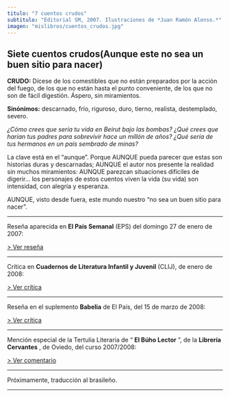 ```yaml
---
titulo: "7 cuentos crudos"
subtitulo: "Editorial SM, 2007. Ilustraciones de *Juan Ramón Alonso.*"
imagen: "mislibros/cuentos_crudos.jpg"
---
```

## **Siete cuentos crudos(Aunque este no sea un buen sitio para nacer)**

**CRUDO:** Dícese de los comestibles que no están preparados por la acción
del fuego, de los que no están hasta el punto conveniente, de los que no son
de fácil digestión. Áspero, sin miramientos.

**Sinónimos:** descarnado, frío, riguroso, duro, tierno, realista,
destemplado, severo.

_¿Cómo crees que sería tu vida en Beirut bajo las bombas? ¿Qué crees que
harían tus padres para sobrevivir hace un millón de años? ¿Qué sería de tus
hermanos en un país sembrado de minas?_

La clave está en el “aunque”. Porque AUNQUE pueda parecer que estas son
historias duras y descarnadas; AUNQUE el autor nos presente la realidad sin
muchos miramientos: AUNQUE parezcan situaciones difíciles de digerir… los
personajes de estos cuentos viven la vida (su vida) son intensidad, con
alegría y esperanza.

AUNQUE, visto desde fuera, este mundo nuestro “no sea un buen sitio para
nacer”.

* * *

Reseña aparecida en **El País Semanal** (EPS) del domingo 27 de enero de 2007:

[> Ver reseña](/ver/paraleer/cuentoscrudos_EPS)

* * *

Crítica en **Cuadernos de Literatura Infantil y Juvenil** (CLIJ), de enero de
2008:

[> Ver crítica](/ver/paraleer/cuentoscrudos_CLIJ)

* * *

Reseña en el suplemento **Babelia** de El País, del 15 de marzo de 2008:

[> Ver crítica](/ver/paraleer/cuentoscrudos_babelia)

* * *

Mención especial de la Tertulia Literaria de “ **El Búho Lector** ”, de la
**Librería Cervantes** , de Oviedo, del curso 2007/2008:

[> Ver comentario](/ver/paraleer/cuentoscrudos_buho)

* * *

Próximamente, traducción al brasileño.

* * *

